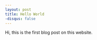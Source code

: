 ```yaml
---
layout: post
title: Hello World
-disqus: false
---
```


Hi, this is the first blog post on this website. 